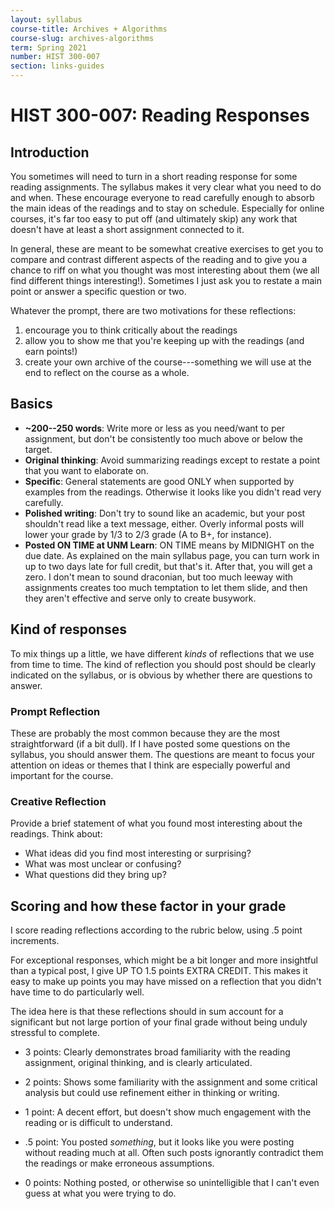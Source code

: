 ```yaml
---
layout: syllabus
course-title: Archives + Algorithms
course-slug: archives-algorithms
term: Spring 2021
number: HIST 300-007
section: links-guides
---
```


# HIST 300-007: Reading Responses

## Introduction
You sometimes will need to turn in a short reading response for some reading assignments. The syllabus makes it very clear what you need to do and when. These encourage everyone to read carefully enough to absorb the main ideas of the readings and to stay on schedule. Especially for online courses, it's far too easy to put off (and ultimately skip) any work that doesn't have at least a short assignment connected to it.

In general, these are meant to be somewhat creative exercises to get you to compare and contrast different aspects of the reading and to give you a chance to riff on what you thought was most interesting about them (we all find different things interesting!). Sometimes I just ask you to restate a main point or answer a specific question or two.

Whatever the prompt, there are two motivations for these reflections:
1) encourage you to think critically about the readings
2) allow you to show me that you're keeping up with the readings (and earn points!)
3) create your own archive of the course---something we will use at the end to reflect on the course as a whole.

## Basics
- **~200--250 words**: Write more or less as you need/want to per assignment, but don't be consistently too much above or below the target.
- **Original thinking**: Avoid summarizing readings except to restate a point that you want to elaborate on.
- **Specific**: General statements are good ONLY when supported by examples from the readings. Otherwise it looks like you didn't read very carefully.
- **Polished writing**: Don't try to sound like an academic, but your post shouldn't read like a text message, either. Overly informal posts will lower your grade by 1/3 to 2/3 grade (A to B+, for instance).
- **Posted ON TIME at UNM Learn**: ON TIME means by MIDNIGHT on the due date. As explained on the main syllabus page, you can turn work in up to two days late for full credit, but that's it. After that, you will get a zero. I don't mean to sound draconian, but too much leeway with assignments creates too much temptation to let them slide, and then they aren't effective and serve only to create busywork.


## Kind of responses
To mix things up a little, we have different _kinds_ of reflections that we use from time to time. The kind of reflection you should post should be clearly indicated on the syllabus, or is obvious by whether there are questions to answer.

### Prompt Reflection
These are probably the most common because they are the most straightforward (if a bit dull). If I have posted some questions on the syllabus, you should answer them. The questions are meant to focus your attention on ideas or themes that I think are especially powerful and important for the course.


### Creative Reflection
Provide a brief statement of what you found most interesting about the readings. Think about:
- What ideas did you find most interesting or surprising?
- What was most unclear or confusing?
- What questions did they bring up?



## Scoring and how these factor in your grade
I score reading reflections according to the rubric below, using .5 point increments.

For exceptional responses, which might be a bit longer and more insightful than a typical post, I give UP TO 1.5 points EXTRA CREDIT. This makes it easy to make up points you may have missed on a reflection that you didn't have time to do particularly well.

The idea here is that these reflections should in sum account for a significant but not large portion of your final grade without being unduly stressful to complete.

- 3 points: Clearly demonstrates broad familiarity with the reading assignment, original thinking, and is clearly articulated.

- 2 points: Shows some familiarity with the assignment and some critical analysis but could use refinement either in thinking or writing.

- 1 point: A decent effort, but doesn't show much engagement with the reading or is difficult to understand.

- .5 point: You posted _something_, but it looks like you were posting without reading much at all. Often such posts ignorantly contradict them the readings or make erroneous assumptions.

- 0 points: Nothing posted, or otherwise so unintelligible that I can't even guess at what you were trying to do.
